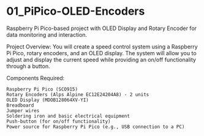 # 01_PiPico-OLED-Encoders
Raspberry Pi Pico-based project with OLED Display and Rotary Encoder for data monitoring and interaction.

Project Overview:
You will create a speed control system using a Raspberry Pi Pico, rotary encoders, and an OLED display. The system will allow you to adjust and display the current speed while providing an on/off functionality through a button.

Components Required:

    Raspberry Pi Pico (SCO915)
    Rotary Encoders (Alps Alpine EC12E24204A8) - 2 units
    OLED Display (MDOB128064XV-YI)
    Breadboard
    Jumper wires
    Soldering iron and basic electrical equipment
    Push-button (for on/off functionality)
    Power source for Raspberry Pi Pico (e.g., USB connection to a PC)

